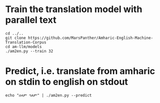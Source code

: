 # Train the translation model with parallel text
```
cd ../..
git clone https://github.com/MarsPanther/Amharic-English-Machine-Translation-Corpus
cd am-llm/models
./am2en.py --train 32
```

# Predict, i.e. translate from amharic on stdin to english on stdout
```
echo "ሰላም ዓለም" | ./am2en.py --predict
```